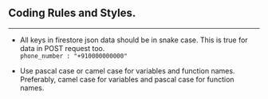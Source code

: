 ## Coding Rules and Styles.

------------------------------

- All keys in firestore json data should be in snake case. This is true for data in POST request too.  
        `phone_number : "+910000000000"`
 

- Use pascal case or camel case for variables and function names. Preferably, camel case for variables and pascal case for function names.